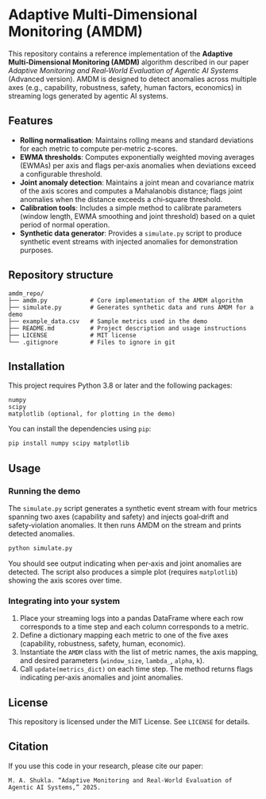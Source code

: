 # Adaptive Multi‑Dimensional Monitoring (AMDM)

This repository contains a reference implementation of the **Adaptive Multi‑Dimensional Monitoring (AMDM)** algorithm described in our paper *Adaptive Monitoring and Real‑World Evaluation of Agentic AI Systems* (Advanced version).  AMDM is designed to detect anomalies across multiple axes (e.g., capability, robustness, safety, human factors, economics) in streaming logs generated by agentic AI systems.

## Features

* **Rolling normalisation**: Maintains rolling means and standard deviations for each metric to compute per‑metric z‑scores.
* **EWMA thresholds**: Computes exponentially weighted moving averages (EWMAs) per axis and flags per‑axis anomalies when deviations exceed a configurable threshold.
* **Joint anomaly detection**: Maintains a joint mean and covariance matrix of the axis scores and computes a Mahalanobis distance; flags joint anomalies when the distance exceeds a chi‑square threshold.
* **Calibration tools**: Includes a simple method to calibrate parameters (window length, EWMA smoothing and joint threshold) based on a quiet period of normal operation.
* **Synthetic data generator**: Provides a `simulate.py` script to produce synthetic event streams with injected anomalies for demonstration purposes.

## Repository structure

```
amdm_repo/
├── amdm.py            # Core implementation of the AMDM algorithm
├── simulate.py        # Generates synthetic data and runs AMDM for a demo
├── example_data.csv   # Sample metrics used in the demo
├── README.md          # Project description and usage instructions
├── LICENSE            # MIT license
└── .gitignore         # Files to ignore in git
```

## Installation

This project requires Python 3.8 or later and the following packages:

```
numpy
scipy
matplotlib (optional, for plotting in the demo)
```

You can install the dependencies using `pip`:

```bash
pip install numpy scipy matplotlib
```

## Usage

### Running the demo

The `simulate.py` script generates a synthetic event stream with four metrics spanning two axes (capability and safety) and injects goal‑drift and safety‑violation anomalies.  It then runs AMDM on the stream and prints detected anomalies.

```bash
python simulate.py
```

You should see output indicating when per‑axis and joint anomalies are detected.  The script also produces a simple plot (requires `matplotlib`) showing the axis scores over time.

### Integrating into your system

1. Place your streaming logs into a pandas DataFrame where each row corresponds to a time step and each column corresponds to a metric.
2. Define a dictionary mapping each metric to one of the five axes (capability, robustness, safety, human, economic).
3. Instantiate the `AMDM` class with the list of metric names, the axis mapping, and desired parameters (`window_size`, `lambda_`, `alpha`, `k`).
4. Call `update(metrics_dict)` on each time step.  The method returns flags indicating per‑axis anomalies and joint anomalies.

## License

This repository is licensed under the MIT License.  See `LICENSE` for details.

## Citation

If you use this code in your research, please cite our paper:

```
M. A. Shukla. “Adaptive Monitoring and Real‑World Evaluation of Agentic AI Systems,” 2025.
```